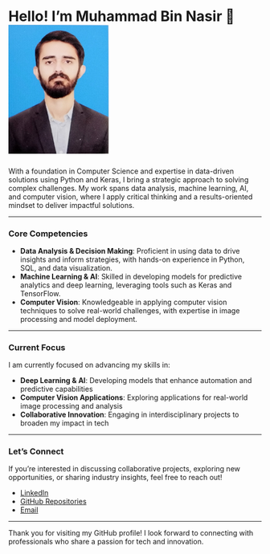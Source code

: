 # Hello! I’m Muhammad Bin Nasir 👋<img src="PP.jpg" alt="Profile Picture" width="200"/>



With a foundation in Computer Science and expertise in data-driven solutions using Python and Keras, I bring a strategic approach to solving complex challenges. My work spans data analysis, machine learning, AI, and computer vision, where I apply critical thinking and a results-oriented mindset to deliver impactful solutions.

---

### Core Competencies

- **Data Analysis & Decision Making**: Proficient in using data to drive insights and inform strategies, with hands-on experience in Python, SQL, and data visualization.
- **Machine Learning & AI**: Skilled in developing models for predictive analytics and deep learning, leveraging tools such as Keras and TensorFlow.
- **Computer Vision**: Knowledgeable in applying computer vision techniques to solve real-world challenges, with expertise in image processing and model deployment.

---

### Current Focus
I am currently focused on advancing my skills in:
- **Deep Learning & AI**: Developing models that enhance automation and predictive capabilities
- **Computer Vision Applications**: Exploring applications for real-world image processing and analysis
- **Collaborative Innovation**: Engaging in interdisciplinary projects to broaden my impact in tech

---

### Let’s Connect

If you’re interested in discussing collaborative projects, exploring new opportunities, or sharing industry insights, feel free to reach out!

- [LinkedIn](https://linkedin.com/in/muhammad-bin-nasir)
- [GitHub Repositories](https://github.com/muhammad-bin-nasir?tab=repositories)
- [Email](mailto:muhammadbn727@gmail.com)

---

Thank you for visiting my GitHub profile! I look forward to connecting with professionals who share a passion for tech and innovation.
